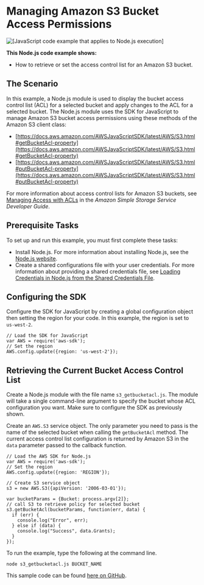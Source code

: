 # Managing Amazon S3 Bucket Access Permissions<a name="s3-example-access-permissions"></a>

![\[JavaScript code example that applies to Node.js execution\]](http://docs.aws.amazon.com/sdk-for-javascript/v2/developer-guide/images/nodeicon.png)

**This Node\.js code example shows:**
+ How to retrieve or set the access control list for an Amazon S3 bucket\.

## The Scenario<a name="w4aac22c27c25c13b9"></a>

In this example, a Node\.js module is used to display the bucket access control list \(ACL\) for a selected bucket and apply changes to the ACL for a selected bucket\. The Node\.js module uses the SDK for JavaScript to manage Amazon S3 bucket access permissions using these methods of the Amazon S3 client class:
+ [https://docs.aws.amazon.com/AWSJavaScriptSDK/latest/AWS/S3.html#getBucketAcl-property](https://docs.aws.amazon.com/AWSJavaScriptSDK/latest/AWS/S3.html#getBucketAcl-property)
+ [https://docs.aws.amazon.com/AWSJavaScriptSDK/latest/AWS/S3.html#putBucketAcl-property](https://docs.aws.amazon.com/AWSJavaScriptSDK/latest/AWS/S3.html#putBucketAcl-property)

For more information about access control lists for Amazon S3 buckets, see [ Managing Access with ACLs](https://docs.aws.amazon.com/AmazonS3/latest/dev/S3_ACLs_UsingACLs.html) in the *Amazon Simple Storage Service Developer Guide*\.

## Prerequisite Tasks<a name="w4aac22c27c25c13c11"></a>

To set up and run this example, you must first complete these tasks:
+ Install Node\.js\. For more information about installing Node\.js, see the [Node\.js website](https://nodejs.org)\.
+ Create a shared configurations file with your user credentials\. For more information about providing a shared credentials file, see [Loading Credentials in Node\.js from the Shared Credentials File](loading-node-credentials-shared.md)\.

## Configuring the SDK<a name="s3-example-access-permissions-configure-sdk"></a>

Configure the SDK for JavaScript by creating a global configuration object then setting the region for your code\. In this example, the region is set to `us-west-2`\.

```
// Load the SDK for JavaScript
var AWS = require('aws-sdk');
// Set the region 
AWS.config.update({region: 'us-west-2'});
```

## Retrieving the Current Bucket Access Control List<a name="s3-example-access-permissions-get-acl"></a>

Create a Node\.js module with the file name `s3_getbucketacl.js`\. The module will take a single command\-line argument to specify the bucket whose ACL configuration you want\. Make sure to configure the SDK as previously shown\. 

Create an `AWS.S3` service object\. The only parameter you need to pass is the name of the selected bucket when calling the `getBucketAcl` method\. The current access control list configuration is returned by Amazon S3 in the `data` parameter passed to the callback function\.

```
// Load the AWS SDK for Node.js
var AWS = require('aws-sdk');
// Set the region 
AWS.config.update({region: 'REGION'});

// Create S3 service object
s3 = new AWS.S3({apiVersion: '2006-03-01'});

var bucketParams = {Bucket: process.argv[2]};
// call S3 to retrieve policy for selected bucket
s3.getBucketAcl(bucketParams, function(err, data) {
  if (err) {
    console.log("Error", err);
  } else if (data) {
    console.log("Success", data.Grants);
  }
});
```

To run the example, type the following at the command line\.

```
node s3_getbucketacl.js BUCKET_NAME
```

This sample code can be found [here on GitHub](https://github.com/awsdocs/aws-doc-sdk-examples/blob/master/javascript/example_code/s3/s3_getbucketacl.js)\.